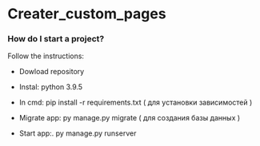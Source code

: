 # Creater_custom_pages

### How do I start a project?
Follow the instructions:
  + Dowload repository

  + Instal: python 3.9.5

  + In cmd: pip install -r requirements.txt ( для установки зависимостей )

  + Migrate app: py manage.py migrate ( для создания базы данных )

  + Start app:.  py manage.py runserver
